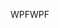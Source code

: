 <span data-ttu-id="adc21-101">WPF</span><span class="sxs-lookup"><span data-stu-id="adc21-101">WPF</span></span>